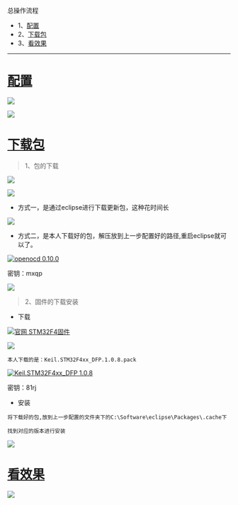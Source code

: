 总操作流程
- 1、[配置](#STM-M4-01)
- 2、[下载包](#STM-M4-02)
- 3、[看效果](#STM-M4-03)

***

# <a name="STM-M4-01" href="#" >配置</a>

![](image/3-1.png)

![](image/3-2.png)

# <a name="STM-M4-02" href="#" >下载包</a>

> 1、包的下载

![](image/3-3.png)

![](image/3-4.png)

- 方式一，是通过eclipse进行下载更新包，这种花时间长

![](image/3-5.png)

- 方式二，是本人下载好的包，解压放到上一步配置好的路径,重启eclipse就可以了。

[![](https://img.shields.io/badge/openocd-0.10.0-green.svg "openocd 0.10.0")](https://pan.baidu.com/s/1Gp2MN0Q5aC4C3Pq5aL0j3A)

密钥：mxqp

![](image/3-7.png)

> 2、固件的下载安装

- 下载

[![](https://img.shields.io/badge/官网-STM32F4固件-red.svg "官网 STM32F4固件")](http://www.keil.com/dd2/pack/#/third-party-download-dialog)

![](image/3-6.png)


`本人下载的是：Keil.STM32F4xx_DFP.1.0.8.pack`

[![](https://img.shields.io/badge/Keil.STM32F4xx_DFP-1.0.8-green.svg "Keil.STM32F4xx_DFP 1.0.8")](https://pan.baidu.com/s/1UYtCBtHer4tyIMzaw88dhQ)

密钥：81rj

- 安装

`将下载好的包,放到上一步配置的文件夹下的C:\Software\eclipse\Packages\.cache下`

`找到对应的版本进行安装`

![](image/3-8.png)

# <a name="STM-M4-03" href="#" >看效果</a>

![](image/3-9.png)